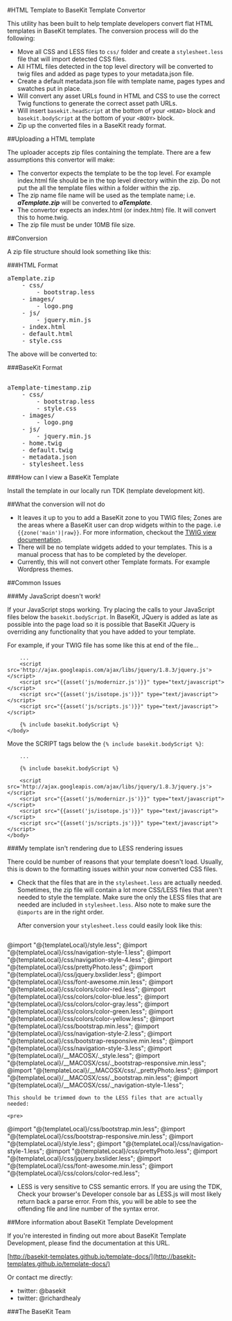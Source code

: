 #HTML Template to BaseKit Template Convertor

This utility has been built to help template developers convert flat HTML templates in BaseKit templates. The conversion process will do the following:

 - Move all CSS and LESS files to `css/` folder and create a `stylesheet.less` file that will import detected CSS files.
 - All HTML files detected in the top level directory will be converted to twig files and added as page types to your metadata.json file.
 - Create a default metadata.json file with template name, pages types and swatches put in place.
 - Will convert any asset URLs found in HTML and CSS to use the correct Twig functions to generate the correct asset path URLs.
 - Will insert `basekit.headScript` at the bottom of your `<HEAD>` block and `basekit.bodyScript` at the bottom of your `<BODY>` block.
 - Zip up the converted files in a BaseKit ready format.
 
 
##Uploading a HTML template

The uploader accepts zip files containing the template. There are a few assumptions this convertor will make:

 - The convertor expects the template to be the top level. For example index.html file should be in the top level directory within the zip. Do not put the all the template files within a folder within the zip.  
 - The zip name file name will be used as the template name; i.e. ***aTemplate.zip*** will be converted to ***aTemplate***.
 - The convertor expects an index.html (or index.htm) file. It will convert this to home.twig.
 - The zip file must be under 10MB file size.
 
##Conversion

A zip file structure should look something like this:

###HTML Format
<pre>
aTemplate.zip
	- css/
	 	- bootstrap.less
	- images/
	 	- logo.png
	- js/
	 	- jquery.min.js
	- index.html
	- default.html
	- style.css
</pre>

The above will be converted to:

###BaseKit Format
<pre>

aTemplate-timestamp.zip
	- css/
	 	- bootstrap.less
	 	- style.css
	- images/
	 	- logo.png
	- js/
	 	- jquery.min.js
	- home.twig
	- default.twig
	- metadata.json
	- stylesheet.less
</pre>

###How can I view a BaseKit Template

Install the template in our locally run TDK (template development kit). 

##What the conversion will not do

- It leaves it up to you to add a BaseKit zone to you TWIG files; Zones are the areas where a BaseKit user can drop widgets within to the page. i.e `{{zone('main')|raw}}`. For more information, checkout the [TWIG view documentation](http://basekit-templates.github.io/template-docs/twig-view.html).
- There will be no template widgets added to your templates. This is a manual process that has to be completed by the developer.
- Currently, this will not convert other Template formats. For example Wordpress themes.

##Common Issues

###My JavaScript doesn't work!

If your JavaScript stops working. Try placing the calls to your JavaScript files below the `basekit.bodyScript`. In BaseKit, JQuery is added as late as possible into the page load so it is possible that BaseKit JQuery is overriding any functionality that you have added to your template. 

For example, if your TWIG file has some like this at end of the file...

```
	...
	<script src='http://ajax.googleapis.com/ajax/libs/jquery/1.8.3/jquery.js'></script>
	<script src="{{asset('js/modernizr.js')}}" type="text/javascript"></script>
    <script src="{{asset('js/isotope.js')}}" type="text/javascript"></script>
	<script src="{{asset('js/scripts.js')}}" type="text/javascript"></script>    

	{% include basekit.bodyScript %}
</body>

```

Move the SCRIPT tags below the `{% include basekit.bodyScript %}`:

```
	...
	
	{% include basekit.bodyScript %}
	
	<script src='http://ajax.googleapis.com/ajax/libs/jquery/1.8.3/jquery.js'></script>
	<script src="{{asset('js/modernizr.js')}}" type="text/javascript"></script>
    <script src="{{asset('js/isotope.js')}}" type="text/javascript"></script>
	<script src="{{asset('js/scripts.js')}}" type="text/javascript"></script>    
</body>

```

###My template isn't rendering due to LESS rendering issues

There could be number of reasons that your template doesn't load. Usually, this is down to the formatting issues within your now converted CSS files. 

- Check that the files that are in the `stylesheet.less` are actually needed. Sometimes, the zip file will contain a lot more CSS/LESS files that aren't needed to style the template. Make sure the only the LESS files that are needed are included in `stylesheet.less`. Also note to make sure the `@imports` are in the right order.

	After conversion your `stylesheet.less` could easily look like this:

	<pre>
@import "@{templateLocal}/style.less";
@import "@{templateLocal}/css/navigation-style-1.less";
@import "@{templateLocal}/css/navigation-style-4.less";
@import "@{templateLocal}/css/prettyPhoto.less";
@import "@{templateLocal}/css/jquery.bxslider.less";
@import "@{templateLocal}/css/font-awesome.min.less";
@import "@{templateLocal}/css/colors/color-red.less";
@import "@{templateLocal}/css/colors/color-blue.less";
@import "@{templateLocal}/css/colors/color-gray.less";
@import "@{templateLocal}/css/colors/color-green.less";
@import "@{templateLocal}/css/colors/color-yellow.less";
@import "@{templateLocal}/css/bootstrap.min.less";
@import "@{templateLocal}/css/navigation-style-2.less";
@import "@{templateLocal}/css/bootstrap-responsive.min.less";
@import "@{templateLocal}/css/navigation-style-3.less";
@import "@{templateLocal}/\_\_MACOSX/.\_style.less";
@import "@{templateLocal}/\_\_MACOSX/css/.\_bootstrap-responsive.min.less";
@import "@{templateLocal}/\_\_MACOSX/css/.\_prettyPhoto.less";
@import "@{templateLocal}/\_\_MACOSX/css/.\_bootstrap.min.less";
@import "@{templateLocal}/\_\_MACOSX/css/.\_navigation-style-1.less";
</pre>

	This should be trimmed down to the LESS files that are actually needed:

	<pre>
@import "@{templateLocal}/css/bootstrap.min.less";
@import "@{templateLocal}/css/bootstrap-responsive.min.less";
@import "@{templateLocal}/style.less";
@import "@{templateLocal}/css/navigation-style-1.less";
@import "@{templateLocal}/css/prettyPhoto.less";
@import "@{templateLocal}/css/jquery.bxslider.less";
@import "@{templateLocal}/css/font-awesome.min.less";
@import "@{templateLocal}/css/colors/color-red.less";
</pre>

- LESS is very sensitive to CSS semantic errors. If you are using the TDK, Check your browser's Developer console bar as LESS.js will most likely return back a parse error. From this, you will be able to see the offending file and line number of the syntax error.


##More information about BaseKit Template Development

If you're interested in finding out more about BaseKit Template Development, please find the documentation at this URL.

[http://basekit-templates.github.io/template-docs/](http://basekit-templates.github.io/template-docs/)

Or contact me directly:

- twitter: @basekit
- twitter: @richardhealy


 
###The BaseKit Team
